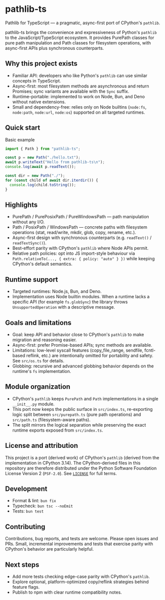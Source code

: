 # pathlib-ts

Pathlib for TypeScript — a pragmatic, async-first port of CPython's `pathlib`.

pathlib-ts brings the convenience and expressiveness of Python's `pathlib` to the JavaScript/TypeScript ecosystem. It provides PurePath classes for pure path manipulation and Path classes for filesystem operations, with async-first APIs plus synchronous counterparts.

## Why this project exists

- Familiar API: developers who like Python's `pathlib` can use similar concepts in TypeScript.
- Async-first: most filesystem methods are asynchronous and return Promises; sync variants are available with the `Sync` suffix.
- Runtime-portable: implemented to work on Node, Bun, and Deno without native extensions.
- Small and dependency-free: relies only on Node builtins (`node:fs`, `node:path`, `node:url`, `node:os`) supported on all targeted runtimes.

## Quick start

Basic example

```ts
import { Path } from "pathlib-ts";

const p = new Path("./hello.txt");
await p.writeText("Hello from pathlib-ts\n");
console.log(await p.readText());

const dir = new Path("./");
for (const child of await dir.iterdir()) {
  console.log(child.toString());
}
```

## Highlights

- PurePath / PurePosixPath / PureWindowsPath — path manipulation without any I/O.
- Path / PosixPath / WindowsPath — concrete paths with filesystem operations (stat, read/write, mkdir, glob, copy, rename, etc.).
- Async-first design with synchronous counterparts (e.g. `readText()` / `readTextSync()`).
- Best-effort parity with CPython's `pathlib` where Node APIs permit.
- Relative path policies: opt into JS import-style behaviour via `Path.relativeTo(..., { extra: { policy: "auto" } })` while keeping CPython's default semantics.

## Runtime support

- Targeted runtimes: Node.js, Bun, and Deno.
- Implementation uses Node builtin modules. When a runtime lacks a specific API (for example `fs.globSync`) the library throws `UnsupportedOperation` with a descriptive message.

## Goals and limitations

- Goal: keep API and behavior close to CPython's `pathlib` to make migration and reasoning easier.
- Async-first: prefer Promise-based APIs; sync methods are available.
- Limitations: low-level syscall features (copy_file_range, sendfile, fcntl-based reflink, etc.) are intentionally omitted for portability and safety. See `src/os.ts` for details.
- Globbing: recursive and advanced globbing behavior depends on the runtime's `fs` implementation.

## Module organization

- CPython's `pathlib` keeps `PurePath` and `Path` implementations in a single `__init__.py` module.
- This port now keeps the public surface in `src/index.ts`, re-exporting logic split between `src/purepath.ts` (pure path operations) and `src/path.ts` (filesystem-aware paths).
- The split mirrors the logical separation while preserving the exact runtime exports exposed from `src/index.ts`.

## License and attribution

This project is a port (derived work) of CPython's `pathlib` (derived from the implementation in CPython 3.14). The CPython-derived files in this repository are therefore distributed under the Python Software Foundation License Version 2 (`PSF-2.0`). See [`LICENSE`](./LICENSE) for full terms.

## Development

- Format & lint: `bun fix`
- Typecheck: `bun tsc --noEmit`
- Tests: `bun test`

## Contributing

Contributions, bug reports, and tests are welcome. Please open issues and PRs. Small, incremental improvements and tests that exercise parity with CPython's behavior are particularly helpful.

## Next steps

- Add more tests checking edge-case parity with CPython's `pathlib`.
- Explore optional, platform-optimized copy/reflink strategies behind feature flags.
- Publish to npm with clear runtime compatibility notes.
